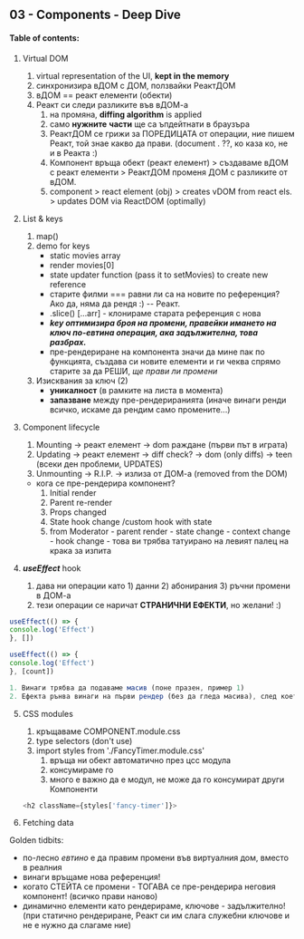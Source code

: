 ## 03 - Components - Deep Dive

#### Table of contents:
1. Virtual DOM
   1. virtual representation of the UI, **kept in the memory**
   2. синхронизира вДОМ с ДОМ, ползвайки РеактДОМ
   3. вДОМ == реакт елементи (обекти)
   4. Реакт си следи разликите във вДОМ-а
      1. на промяна, **diffing algorithm** is applied
      2. само **нужните** **части** ще са ъпдейтнати в браузъра 
      3. РеактДОМ се грижи за ПОРЕДИЦАТА от операции, ние пишем Реакт, той знае какво да прави. (document . ??, ко каза ко, не и в Реакта :)
      4. Компонент връща обект (реакт елемент) > създаваме вДОМ с реакт елементи > РеактДОМ променя ДОМ с разликите от вДОМ.
      5. component > react element (obj) > creates vDOM from react els. > updates DOM via ReactDOM (optimally)
   
2. List & keys
   1. map()
   2. demo for keys
      - static movies array
      - render movies[0]
      - state updater function (pass it to setMovies) to create new reference
      - старите филми === равни ли са на новите по референция? Ако да, няма да рендя :) -- Реакт.
      - .slice() [...arr] - клонираме старата референция с нова
      - ***key оптимизира броя на промени, правейки имането на ключ по-евтина операция, ака задължителна, това разбрах.***
      - пре-рендериране на компонента значи да мине пак по функцията, създава си новите елементи и ги чеква спрямо старите за да РЕШИ, *ще прави ли промени*
    3. Изисквания за ключ (2)
       *  **уникалност** (в рамките на листа в момента)
       *  **запазване** между пре-рендериранията (иначе винаги ренди всичко, искаме да рендим само промените...) 


3. Component lifecycle
   1. Mounting -> реакт елемент -> dom раждане (първи път в играта)
   2. Updating -> реакт елемент -> diff check? -> dom (only diffs) -> teen (всеки ден проблеми, UPDATES)
   3. Unmounting -> R.I.P. -> излиза от ДОМ-а (removed from the DOM)
   
   - кога се пре-рендерира компонент?
     1. Initial render
     2. Parent re-render
     3. Props changed
     4. State hook change /custom hook with state
     5. from Moderator - parent render - state change - context change - hook change - това ви трябва татуирано на левият палец на крака за изпита

4. ***useEffect*** hook
   1. дава ни операции като 1) данни 2) абонирания 3) ръчни промени в ДОМ-а
   2. тези операции се наричат **СТРАНИЧНИ ЕФЕКТИ**, но желани! :)

```js
useEffect(() => {
console.log('Effect')
}, [])

useEffect(() => {
console.log('Effect')
}, [count])

1. Винаги трябва да подаваме масив (поне празен, пример 1)
2. Ефекта рънва винаги на първи рендер (без да гледа масива), след което при всяка промяна на референциите подадени в депендънси масива
```

5. CSS modules
   1. кръщаваме COMPONENT.module.css
   2. type selectors (don't use)
   3. import styles from './FancyTimer.module.css'
      1. връща ни обект автоматично през цсс модула
      2. консумираме го
      3. много е важно да е модул, не може да го консумират други Компоненти
   
   ```js
   <h2 className={styles['fancy-timer']}>
   ```
6. Fetching data


Golden tidbits:
- по-лесно *евтино* е да правим промени във виртуалния дом, вместо в реалния
- винаги връщаме нова референция!
- когато СТЕЙТА се промени - ТОГАВА се пре-рендерира неговия компонент! (всичко прави наново)
- динамично елементи като рендерираме, ключове - задължително! (при статично рендериране, Реакт си им слага служебни ключове и не е нужно да слагаме ние)
